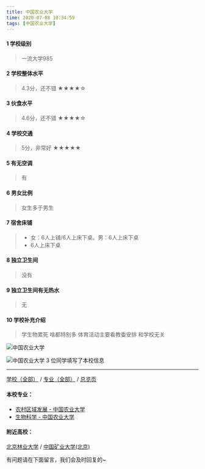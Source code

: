 ```yaml
---
title: 中国农业大学
time: 2020-07-08 10:34:59
tags: [中国农业大学]
---
```

#### 1 学校级别
> 一流大学985


#### 2 学校整体水平
> 4.3分，还不错
★★★★☆


#### 3 伙食水平
>  4.6分，还不错
★★★★☆


#### 4 学校交通
> 5分，非常好
★★★★★


#### 5 有无空调
> 有


#### 6 男女比例
> 女生多于男生


#### 7 宿舍床铺
> - 女：6人上铺/6人上床下桌。男：6人上床下桌
> - 6人上床下桌
 

#### 8 独立卫生间
> 没有


#### 9 独立卫生间有无热水
> 无


#### 10 学校补充介绍
> 学生物累死 啥都特别多 体育活动主要看教委安排 和学校无关


![中国农业大学](http://upload-images.jianshu.io/upload_images/6510336-9cb5168e9b219978.jpg?imageMogr2/auto-orient/strip%7CimageView2/2/w/1240)


![中国农业大学](http://upload-images.jianshu.io/upload_images/6510336-87ad9110fa1540ca.jpg?imageMogr2/auto-orient/strip%7CimageView2/2/w/1240)
3 位同学填写了本校信息
***
[学校（全部）](http://www.jianshu.com/p/3efa6bcca419) / [专业（全部）](http://www.jianshu.com/p/2d4c6d3552c2) / [总览页](http://www.jianshu.com/p/445daeb4fa00)
#### 本校专业：
- [农村区域发展 - 中国农业大学](http://www.jianshu.com/p/5a6d18465810)
- [生物科学 - 中国农业大学](http://www.jianshu.com/p/e0a544629645)

#### 附近高校：
[北京林业大学](http://www.jianshu.com/p/a9aeedf6ac32) / [中国矿业大学(北京)](http://www.jianshu.com/p/c6527bfdf75a)


有问题请在下面留言，我们会及时回复的~
